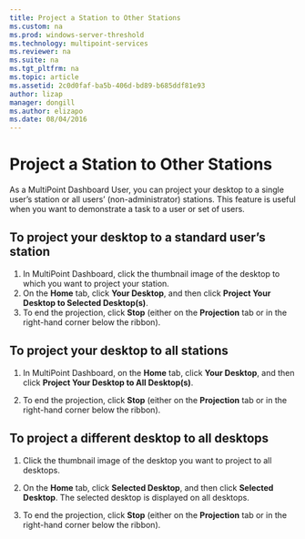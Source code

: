 ```yaml
---
title: Project a Station to Other Stations
ms.custom: na
ms.prod: windows-server-threshold
ms.technology: multipoint-services
ms.reviewer: na
ms.suite: na
ms.tgt_pltfrm: na
ms.topic: article
ms.assetid: 2c0d0faf-ba5b-406d-bd89-b685ddf81e93
author: lizap
manager: dongill
ms.author: elizapo
ms.date: 08/04/2016
---
```

# Project a Station to Other Stations
As a MultiPoint Dashboard User, you can project your desktop to a single user’s station or all users’ (non-administrator) stations. This feature is useful when you want to demonstrate a task to a user or set of users.  
  
## To project your desktop to a standard user’s station  
  
1.  In MultiPoint Dashboard, click the thumbnail image of the desktop to which you want to project your station.  
2.  On the **Home** tab, click **Your Desktop**, and then click **Project Your Desktop to Selected Desktop(s)**.  
3.  To end the projection, click **Stop** (either on the **Projection** tab or in the right-hand corner below the ribbon).  
  
## To project your desktop to all stations  
  
1.  In MultiPoint Dashboard, on the **Home** tab, click **Your Desktop**, and then click **Project Your Desktop to All Desktop(s)**.  
  
2.  To end the projection, click **Stop** (either on the **Projection** tab or in the right-hand corner below the ribbon).  
  
## To project a different desktop to all desktops  
  
1.  Click the thumbnail image of the desktop you want to project to all desktops.  
  
2.  On the **Home** tab, click **Selected Desktop**, and then click **Selected Desktop**. The selected desktop is displayed on all desktops.  
  
3.  To end the projection, click **Stop** (either on the **Projection** tab or in the right-hand corner below the ribbon).  